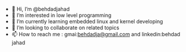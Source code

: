 - 👋 Hi, I’m @behdadjahad
- 👀 I’m interested in low level programming
- 🌱 I’m currently learning embedded linux and kernel developing
- 💞️ I’m looking to collaborate on related topics
- 📫 How to reach me : gmai:behdadja@gmail.com and linkedin:behdad jahad

<!---
behdadjahad/behdadjahad is a ✨ special ✨ repository because its `README.md` (this file) appears on your GitHub profile.
You can click the Preview link to take a look at your changes.
--->

